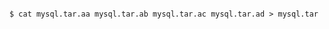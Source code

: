 <!-- layout:code post: database-backup_manually-download -->

```

$ cat mysql.tar.aa mysql.tar.ab mysql.tar.ac mysql.tar.ad > mysql.tar 

```
